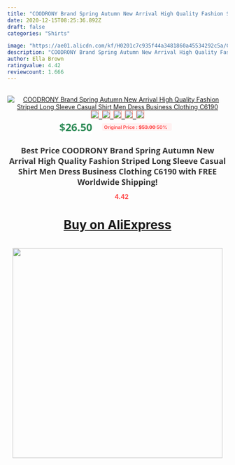 ```yaml
---
title: "COODRONY Brand Spring Autumn New Arrival High Quality Fashion Striped Long Sleeve Casual Shirt Men Dress Business Clothing C6190"
date: 2020-12-15T08:25:36.892Z
draft: false
categories: "Shirts"

image: "https://ae01.alicdn.com/kf/H0201c7c935f44a3481860a45534292c5a/COODRONY-Brand-Spring-Autumn-New-Arrival-High-Quality-Fashion-Striped-Long-Sleeve-Casual-Shirt-Men-Dress.jpg"
description: "COODRONY Brand Spring Autumn New Arrival High Quality Fashion Striped Long Sleeve Casual Shirt Men Dress Business Clothing C6190"
author: Ella Brown
ratingvalue: 4.42
reviewcount: 1.666
---
```

<br>
<div style="text-align: center;">
<a href="https://s.click.aliexpress.com/e/_A9THMh" target="_blank" rel="nofollow noopener noreferrer"><img alt="COODRONY Brand Spring Autumn New Arrival High Quality Fashion Striped Long Sleeve Casual Shirt Men Dress Business Clothing C6190" class="magnifier-image" src="https://ae01.alicdn.com/kf/H0201c7c935f44a3481860a45534292c5a/COODRONY-Brand-Spring-Autumn-New-Arrival-High-Quality-Fashion-Striped-Long-Sleeve-Casual-Shirt-Men-Dress.jpg_640x640.jpg">
<br>
<img style="border:1px solid salmon" src="https://ae01.alicdn.com/kf/H0201c7c935f44a3481860a45534292c5a/COODRONY-Brand-Spring-Autumn-New-Arrival-High-Quality-Fashion-Striped-Long-Sleeve-Casual-Shirt-Men-Dress.jpg_120x120.jpg">&nbsp;&nbsp;<img style="border:1px solid salmon" src="https://ae01.alicdn.com/kf/H5009593cace24cc68370a7348cb66dcei/COODRONY-Brand-Spring-Autumn-New-Arrival-High-Quality-Fashion-Striped-Long-Sleeve-Casual-Shirt-Men-Dress.jpg_120x120.jpg">&nbsp;&nbsp;<img style="border:1px solid salmon" src="https://ae01.alicdn.com/kf/Hec7fac9717e948d1b91fbe9b5da9c8c3s/COODRONY-Brand-Spring-Autumn-New-Arrival-High-Quality-Fashion-Striped-Long-Sleeve-Casual-Shirt-Men-Dress.jpg_120x120.jpg">&nbsp;&nbsp;<img style="border:1px solid salmon" src="https://ae01.alicdn.com/kf/H03d9366e2bec455d96f414beaaa234d16/COODRONY-Brand-Spring-Autumn-New-Arrival-High-Quality-Fashion-Striped-Long-Sleeve-Casual-Shirt-Men-Dress.jpg_120x120.jpg">&nbsp;&nbsp;<img style="border:1px solid salmon" src="https://ae01.alicdn.com/kf/H344c38fe16804305b7c605173c411bc72/COODRONY-Brand-Spring-Autumn-New-Arrival-High-Quality-Fashion-Striped-Long-Sleeve-Casual-Shirt-Men-Dress.jpg_120x120.jpg"></a></div><br0>
<div style="text-align: center;"><span style="background-color: white; border: 0px; box-sizing: border-box; color: seagreen; display: inline-block; font-family: &quot;open sans&quot; , &quot;arial&quot; , &quot;helvetica&quot; , sans-serif , &quot;heiti&quot;; font-size: 24px; font-stretch: inherit; font-weight: 700; line-height: inherit; margin: 0px 10px 0px 0px; padding: 0px; vertical-align: middle;">$26.50 </span>
<span style="background: rgb(255 , 241 , 241); border-radius: 3px; border: 0px; box-sizing: border-box; color: #ff4747; display: inline-block; font-family: inherit; font-size: 12px; font-stretch: inherit; font-style: inherit; font-variant: inherit; font-weight: 600; line-height: inherit; margin: 0px; padding: 2px 5px; transform: scale(0.9); vertical-align: middle;">Original Price : <b style="text-decoration: line-through;">$53.00 </b> 50%&nbsp;&nbsp;</span></div>
<h1 style="color: #333333; display: inline-block; font-family: &quot;open sans&quot; , &quot;arial&quot; , &quot;helvetica&quot; , sans-serif , &quot;heiti&quot;; font-size: 18px; font-stretch: inherit; font-weight: 700; text-align: center;">Best Price COODRONY Brand Spring Autumn New Arrival High Quality Fashion Striped Long Sleeve Casual Shirt Men Dress Business Clothing C6190 with FREE Worldwide Shipping!</h1>
<div style="color: #ff4747; text-align: center;">
<img src="https://4.bp.blogspot.com/-M0ZcTcb-5uY/XleCXlxnR4I/AAAAAAAAAEc/OrjgMkXV1oMQFaCRZj5HQwOCBcu3w1FegCPcBGAYYCw/s1600/star.png" style="height: 15px;">&nbsp;<b>4.42</b></div>
<div class="button_cont" align="center"><a class="buynow_a" href="https://s.click.aliexpress.com/e/_A9THMh" target="_blank" rel="nofollow noopener noreferrer"><H1>Buy on AliExpress</H1></a></div><br>
<div class="separator" style="clear: both; text-align: center;">
<img src="https://lh3.googleusercontent.com/-pTy5HemUv9M/XlePHvY0dAI/AAAAAAAAAE4/0nX5iRUoIWY8eMW9Dpxeirr157OZliDIgCLcBGAsYHQ/s1600/badge.gif" width="480">
</div>
